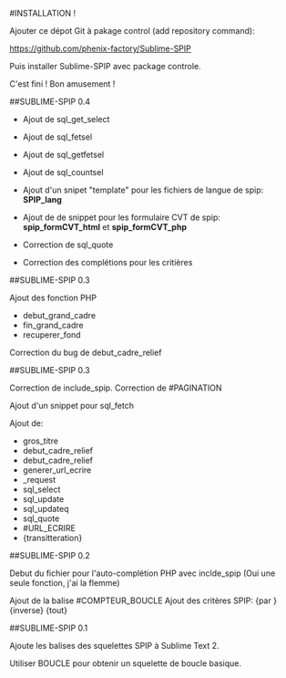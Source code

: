 #INSTALLATION !

Ajouter ce dépot Git à pakage control (add repository command):

https://github.com/phenix-factory/Sublime-SPIP

Puis installer Sublime-SPIP avec package controle.

C'est fini ! Bon amusement !

##SUBLIME-SPIP 0.4

* Ajout de sql_get_select
* Ajout de sql_fetsel
* Ajout de sql_getfetsel
* Ajout de sql_countsel
* Ajout d'un snipet "template" pour les fichiers de langue de spip: **SPIP_lang**
* Ajout de de snippet pour les formulaire CVT de spip: **spip_formCVT_html** et **spip_formCVT_php**

* Correction de sql_quote
* Correction des complétions pour les critières

##SUBLIME-SPIP 0.3

Ajout des fonction PHP

* debut_grand_cadre
* fin_grand_cadre
* recuperer_fond

Correction du bug de debut_cadre_relief

##SUBLIME-SPIP 0.3

Correction de include_spip.
Correction de #PAGINATION

Ajout d'un snippet pour sql_fetch

Ajout de: 
* gros_titre
* debut_cadre_relief
* debut_cadre_relief
* generer_url_ecrire
* _request
* sql_select
* sql_update
* sql_updateq
* sql_quote
* \#URL_ECRIRE
* {transitteration}

##SUBLIME-SPIP 0.2

Debut du fichier pour l'auto-complétion PHP avec inclde_spip (Oui une seule fonction, j'ai la flemme)

Ajout de la balise #COMPTEUR_BOUCLE
Ajout des critères SPIP:
{par }
{inverse}
{tout}

##SUBLIME-SPIP 0.1

Ajoute les balises des squelettes SPIP à Sublime Text 2.

Utiliser BOUCLE pour obtenir un squelette de boucle basique.